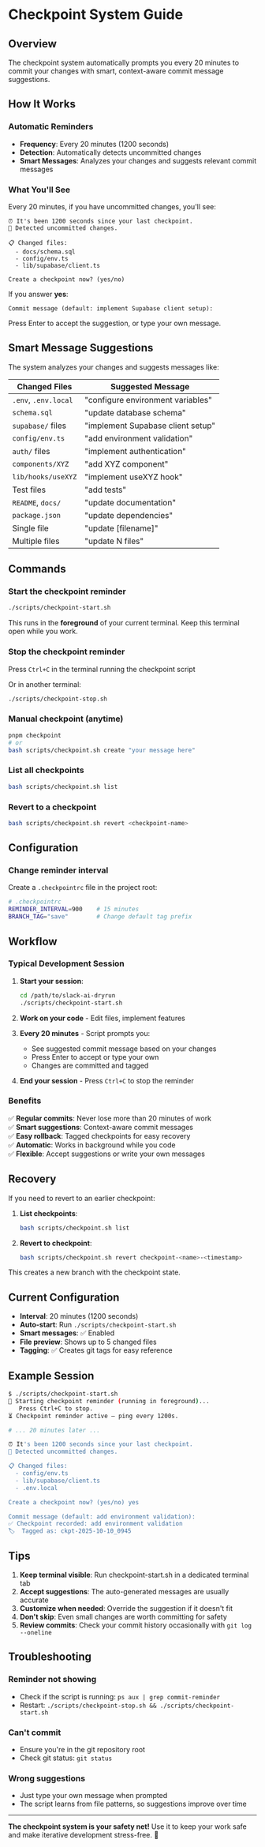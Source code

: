 # Checkpoint System Guide

## Overview

The checkpoint system automatically prompts you every 20 minutes to commit your changes with smart, context-aware commit message suggestions.

## How It Works

### Automatic Reminders
- **Frequency**: Every 20 minutes (1200 seconds)
- **Detection**: Automatically detects uncommitted changes
- **Smart Messages**: Analyzes your changes and suggests relevant commit messages

### What You'll See

Every 20 minutes, if you have uncommitted changes, you'll see:

```
⏰ It's been 1200 seconds since your last checkpoint.
📝 Detected uncommitted changes.

📋 Changed files:
  - docs/schema.sql
  - config/env.ts
  - lib/supabase/client.ts

Create a checkpoint now? (yes/no)
```

If you answer **yes**:
```
Commit message (default: implement Supabase client setup):
```

Press Enter to accept the suggestion, or type your own message.

## Smart Message Suggestions

The system analyzes your changes and suggests messages like:

| Changed Files | Suggested Message |
|---------------|-------------------|
| `.env`, `.env.local` | "configure environment variables" |
| `schema.sql` | "update database schema" |
| `supabase/` files | "implement Supabase client setup" |
| `config/env.ts` | "add environment validation" |
| `auth/` files | "implement authentication" |
| `components/XYZ` | "add XYZ component" |
| `lib/hooks/useXYZ` | "implement useXYZ hook" |
| Test files | "add tests" |
| `README`, `docs/` | "update documentation" |
| `package.json` | "update dependencies" |
| Single file | "update [filename]" |
| Multiple files | "update N files" |

## Commands

### Start the checkpoint reminder
```bash
./scripts/checkpoint-start.sh
```

This runs in the **foreground** of your current terminal. Keep this terminal open while you work.

### Stop the checkpoint reminder
Press `Ctrl+C` in the terminal running the checkpoint script

Or in another terminal:
```bash
./scripts/checkpoint-stop.sh
```

### Manual checkpoint (anytime)
```bash
pnpm checkpoint
# or
bash scripts/checkpoint.sh create "your message here"
```

### List all checkpoints
```bash
bash scripts/checkpoint.sh list
```

### Revert to a checkpoint
```bash
bash scripts/checkpoint.sh revert <checkpoint-name>
```

## Configuration

### Change reminder interval
Create a `.checkpointrc` file in the project root:

```bash
# .checkpointrc
REMINDER_INTERVAL=900    # 15 minutes
BRANCH_TAG="save"        # Change default tag prefix
```

## Workflow

### Typical Development Session

1. **Start your session**:
   ```bash
   cd /path/to/slack-ai-dryrun
   ./scripts/checkpoint-start.sh
   ```

2. **Work on your code** - Edit files, implement features

3. **Every 20 minutes** - Script prompts you:
   - See suggested commit message based on your changes
   - Press Enter to accept or type your own
   - Changes are committed and tagged

4. **End your session** - Press `Ctrl+C` to stop the reminder

### Benefits

✅ **Regular commits**: Never lose more than 20 minutes of work  
✅ **Smart suggestions**: Context-aware commit messages  
✅ **Easy rollback**: Tagged checkpoints for easy recovery  
✅ **Automatic**: Works in background while you code  
✅ **Flexible**: Accept suggestions or write your own messages  

## Recovery

If you need to revert to an earlier checkpoint:

1. **List checkpoints**:
   ```bash
   bash scripts/checkpoint.sh list
   ```

2. **Revert to checkpoint**:
   ```bash
   bash scripts/checkpoint.sh revert checkpoint-<name>-<timestamp>
   ```

This creates a new branch with the checkpoint state.

## Current Configuration

- **Interval**: 20 minutes (1200 seconds)
- **Auto-start**: Run `./scripts/checkpoint-start.sh`
- **Smart messages**: ✅ Enabled
- **File preview**: Shows up to 5 changed files
- **Tagging**: ✅ Creates git tags for easy reference

## Example Session

```bash
$ ./scripts/checkpoint-start.sh
🔁 Starting checkpoint reminder (running in foreground)...
   Press Ctrl+C to stop.
⏳ Checkpoint reminder active — ping every 1200s.

# ... 20 minutes later ...

⏰ It's been 1200 seconds since your last checkpoint.
📝 Detected uncommitted changes.

📋 Changed files:
  - config/env.ts
  - lib/supabase/client.ts
  - .env.local

Create a checkpoint now? (yes/no) yes

Commit message (default: add environment validation): 
✅ Checkpoint recorded: add environment validation
🏷️  Tagged as: ckpt-2025-10-10_0945
```

## Tips

1. **Keep terminal visible**: Run checkpoint-start.sh in a dedicated terminal tab
2. **Accept suggestions**: The auto-generated messages are usually accurate
3. **Customize when needed**: Override the suggestion if it doesn't fit
4. **Don't skip**: Even small changes are worth committing for safety
5. **Review commits**: Check your commit history occasionally with `git log --oneline`

## Troubleshooting

### Reminder not showing
- Check if the script is running: `ps aux | grep commit-reminder`
- Restart: `./scripts/checkpoint-stop.sh && ./scripts/checkpoint-start.sh`

### Can't commit
- Ensure you're in the git repository root
- Check git status: `git status`

### Wrong suggestions
- Just type your own message when prompted
- The script learns from file patterns, so suggestions improve over time

---

**The checkpoint system is your safety net!** Use it to keep your work safe and make iterative development stress-free. 🚀
